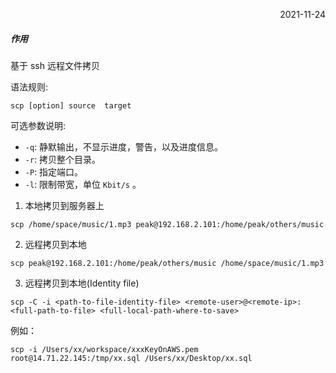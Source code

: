 <p align="right">2021-11-24</p>



##### 作用

基于 ssh 远程文件拷贝

语法规则:
```
scp [option] source  target 
```

可选参数说明:

*  `-q`: 静默输出，不显示进度，警告，以及进度信息。
*  `-r`: 拷贝整个目录。
*  `-P`: 指定端口。
*  `-l`: 限制带宽，单位 `Kbit/s` 。

1. 本地拷贝到服务器上
```
scp /home/space/music/1.mp3 peak@192.168.2.101:/home/peak/others/music 
```

2. 远程拷贝到本地
```
scp peak@192.168.2.101:/home/peak/others/music /home/space/music/1.mp3 
```

3. 远程拷贝到本地(Identity file)

```shell
scp -C -i <path-to-file-identity-file> <remote-user>@<remote-ip>:<full-path-to-file> <full-local-path-where-to-save>
```

例如：

```shell
scp -i /Users/xx/workspace/xxxKeyOnAWS.pem root@14.71.22.145:/tmp/xx.sql /Users/xx/Desktop/xx.sql
```
